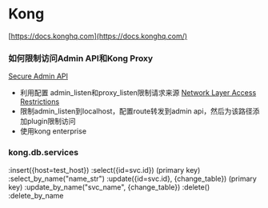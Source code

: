 # Kong

[https://docs.konghq.com](https://docs.konghq.com/)


### 如何限制访问Admin API和Kong Proxy
[Secure Admin API](https://docs.konghq.com/1.3.x/secure-admin-api/)
- 利用配置 admin_listen和proxy_listen限制请求来源
[Network Layer Access Restrictions](https://docs.konghq.com/1.3.x/secure-admin-api/#network-layer-access-restrictions)
- 限制admin_listen到localhost，配置route转发到admin api，然后为该路径添加plugin限制访问
- 使用kong enterprise

### kong.db.services
:insert({host=test_host})
:select({id=svc.id}) (primary key)
:select_by_name("name_str")
:update({id=svc.id}, {change_table}) (primary key)
:update_by_name("svc_name", {change_table})
:delete()
:delete_by_name



<!--stackedit_data:
eyJoaXN0b3J5IjpbLTExNTM4MjkyNTksLTE1NTc5ODAzOTUsLT
E0NDgzNDExNTQsLTkzNjA1NTc0Myw3MzA5OTgxMTZdfQ==
-->